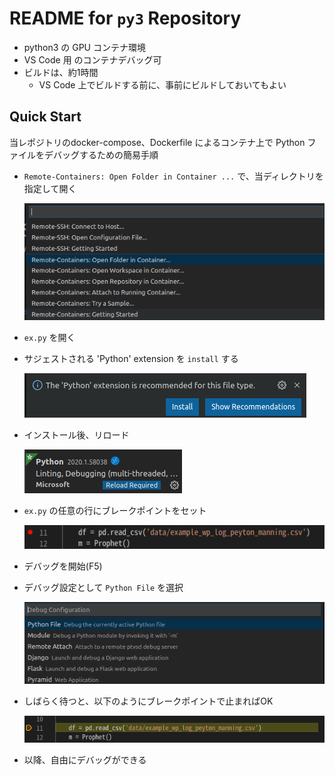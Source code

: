 # README for `py3` Repository

- python3 の GPU コンテナ環境
- VS Code 用 のコンテナデバッグ可
- ビルドは、約1時間
    - VS Code 上でビルドする前に、事前にビルドしておいてもよい

## Quick Start

当レポジトリのdocker-compose、Dockerfile によるコンテナ上で Python ファイルをデバッグするための簡易手順

- `Remote-Containers: Open Folder in Container ...` で、当ディレクトリを指定して開く

    ![remote-containers](img/01.remote-containers.png)

- `ex.py` を開く

- サジェストされる 'Python' extension を `install` する

    ![pyext](img/02.pyext.png)

- インストール後、リロード

    ![reload-requires](img/03.reload-requires.png)

- `ex.py` の任意の行にブレークポイントをセット

    ![set-breakpoint](img/04.set-breakpoint.png)

- デバッグを開始(F5)

- デバッグ設定として `Python File` を選択

    ![debug-configure](img/05.debug-configure.png)


- しばらく待つと、以下のようにブレークポイントで止まればOK

    ![on-debugging](img/06.on-debugging.png)

- 以降、自由にデバッグができる
